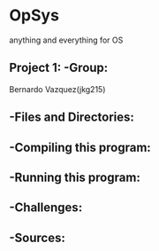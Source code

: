 # OpSys
anything and everything for OS

Project 1:
-Group:
--
Bernardo Vazquez(jkg215)

-Files and Directories:
--

-Compiling this program:
--

-Running this program:
--

-Challenges:
--

-Sources:
--